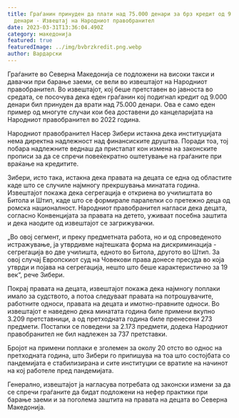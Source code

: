 ```yaml
---
title: Граѓанин принуден да плати над 75.000 денари за брз кредит од 9.000
  денари - Извештај на Народниот правобранител
date: 2023-03-31T13:36:04.490Z
category: македонија
featured: true
featuredImage: ../img/bvbrzkredit.png.webp
author: Вардарски
---
```


Граѓаните во Северна Македонија се подложени на високи такси и давачки при барање заеми, се вели во извештајот на Народниот правобранител. Во извештајот, кој беше претставен во јавноста во средата, се посочува дека еден граѓанин кој подигнал кредит од 9.000 денари бил принуден да врати над 75.000 денари. Ова е само еден пример од многуте случаи кои беа доставени до канцеларијата на Народниот правобранител во 2022 година.

Народниот правобранител Насер Зибери истакна дека институцијата нема директна надлежност над финансиските друштва. Поради тоа, тој побара надлежните веднаш да пристапат кон измена на законските прописи за да се спречи повеќекратно оштетување на граѓаните при враќање на кредитите.

Зибери, исто така, истакна дека правата на децата се една од областите каде што се случиле најмногу прекршувања минатата година. Извештајот покажа дека сегрегација е откриена во училиштата во Битола и Штип, каде што се формирале паралелки со претежно деца од ромска националност. Народниот правобранител нагласи дека децата, согласно Конвенцијата за правата на детето, уживаат посебна заштита и дека наодите од извештајот се загрижувачки.

„Во овој сегмент, и преку предметната работа, но и од спроведеното истражување, ја утврдивме најтешката форма на дискриминација - сегрегација во две училишта, едното во Битола, другото во Штип. За овој случај Европскиот суд на Човекови права донесе пресуда во која утврди и појава на сегрегација, нешто што беше карактеристично за 19 век“, рече Зибери.

Покрај правата на децата, извештајот покажа дека најмногу поплаки имало за судството, а потоа следуваат правата на потрошувачите, работните односи, правата на децата и имотно-правните односи. Во извештајот е наведено дека минатата година биле примени вкупно 3.209 претставници, а од претходната година биле пренесени 273 предмети. Постапки се поведени за 2.173 предмети, додека Народниот правобранител не бил надлежен за 737 претставки.

Бројот на примени поплаки е зголемен за околу 20 отсто во однос на претходната година, што Зибери го припишува на тоа што состојбата со пандемијата е стабилизирана и сите институции се вратиле на начинот на кој работеле пред пандемијата.

Генерално, извештајот ја нагласува потребата од законски измени за да се спречи граѓаните да бидат подложени на нефер практики при барање заеми и за поголема заштита на правата на децата во Северна Македонија.
